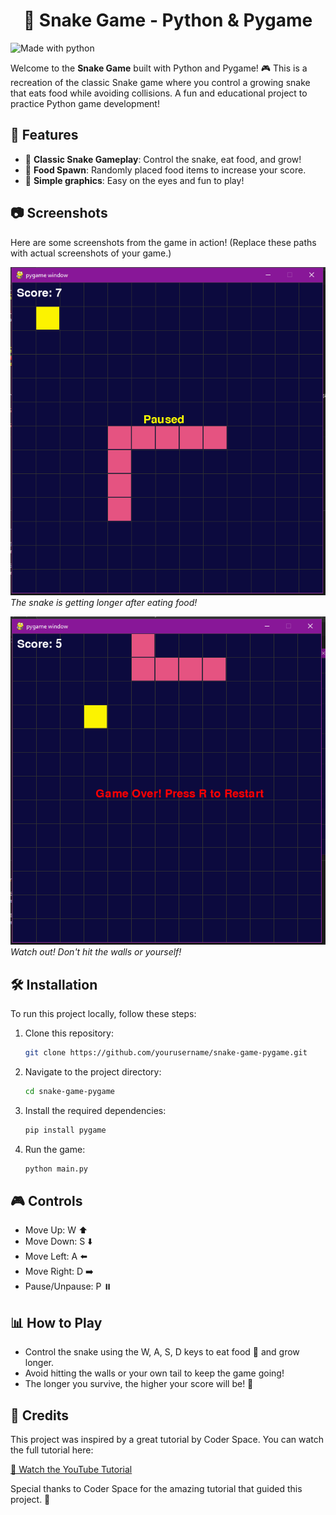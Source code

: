 <h1 align="center"> 🐍 Snake Game - Python & Pygame </h1>

![Made with python](http://ForTheBadge.com/images/badges/made-with-python.svg)

Welcome to the **Snake Game** built with Python and Pygame! 🎮 This is a recreation of the classic Snake game where you control a growing snake that eats food while avoiding collisions. A fun and educational project to practice Python game development!

## 🚀 Features

- 🐍 **Classic Snake Gameplay**: Control the snake, eat food, and grow!
- 🍎 **Food Spawn**: Randomly placed food items to increase your score.
- 🎨 **Simple graphics**: Easy on the eyes and fun to play!

## 📷 Screenshots

Here are some screenshots from the game in action! (Replace these paths with actual screenshots of your game.)

![Screenshot 1](./screenshots/snake1.png)
*The snake is getting longer after eating food!*

![Screenshot 2](./screenshots/snake2.png)
*Watch out! Don't hit the walls or yourself!*

## 🛠️ Installation

To run this project locally, follow these steps:

1. Clone this repository:
   ```bash
   git clone https://github.com/yourusername/snake-game-pygame.git
   ```
   
2. Navigate to the project directory:
    ```bash
    cd snake-game-pygame
    ```
    
3. Install the required dependencies:
    ```bash
    pip install pygame
    ```

4. Run the game:
    ```bash
    python main.py
    ```

## 🎮 Controls

* Move Up: W ⬆️
* Move Down: S ⬇️
* Move Left: A ⬅️
* Move Right: D ➡️
* Pause/Unpause: P ⏸️

## 📊 How to Play

* Control the snake using the W, A, S, D keys to eat food 🍎 and grow longer.
* Avoid hitting the walls or your own tail to keep the game going!
* The longer you survive, the higher your score will be! 🎉

## 📝 Credits
This project was inspired by a great tutorial by Coder Space. You can watch the full tutorial here:

[🔗 Watch the YouTube Tutorial](https://www.google.com/url?sa=t&rct=j&q=&esrc=s&source=web&cd=&cad=rja&uact=8&ved=2ahUKEwjjlMSYs6CJAxVpRDABHW-RHksQwqsBegQIDBAG&url=https%3A%2F%2Fm.youtube.com%2Fwatch%3Fv%3DpiAgNZ20MJ0&usg=AOvVaw0flxUVwaK_JGyom7etxxhJ&opi=89978449)

Special thanks to Coder Space for the amazing tutorial that guided this project. 🙌